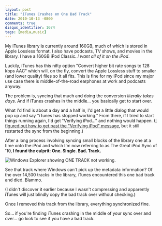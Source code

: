 ```yaml
---
layout: post
title: "iTunes Crashes on One Bad Track"
date: 2010-10-13 -0800
comments: true
disqus_identifier: 1674
tags: [media,music]
---
```

My iTunes library is currently around 160GB, much of which is stored in
Apple Lossless format. I also have podcasts, TV shows, and movies in the
library. I have a 160GB iPod Classic. *I want all of it on the iPod*.

Luckily, iTunes has this nifty option "Convert higher bit rate songs to
128 kbps AAC" which will, on the fly, convert the Apple Lossless stuff
to smaller (and lower quality) files so it all fits. This is fine for my
iPod since my major use case there is middle-of-the-road earphones at
work and podcasts anyway.

The problem is, syncing that much and doing the conversion *literally
takes days*. And if iTunes crashes in the middle... you basically get to
start over.

What I'd find is about a day and a half in, I'd get a little dialog that
would pop up and say "iTunes has stopped working." From there, if I
tried to start things running again, I'd get "Verifying iPod..." and
nothing would happen. ([I figured out how to get past the "Verifying
iPod"
message](/archive/2010/10/08/itunes-stuck-on-quotverifying-ipodquot-try-resetting-sync-history.aspx),
but it still restarted the sync from the beginning.)

After a long process involving syncing small blocks of the library one
at a time onto the iPod and which I'm now referring to as The Great iPod
Sync of '10, **I found the culprit: One. Single. Bad. Track.**

![Windows Explorer showing ONE TRACK not
working.](https://hyqi8g.bl3301.livefilestore.com/y2pgBHzLfdpWbPrlVl5zqCtvlivuIAqRBsynsHeAuhhJ4AUZfWWCwqZgzY5933-XAoX6EL3Cfdl8aIVSTTfW4NbEpkcceRz_ImdrxmOrJYAQ6U/20101011badtrack.png?psid=1 "Windows Explorer showing ONE TRACK not working.")

See that track where Windows can't pick up the metadata information? Of
the over 14,500 tracks in the library, iTunes encountered this one bad
track and died. Blammo.

(I didn't discover it earlier because I wasn't compressing and
apparently iTunes will just blindly copy the bad track over without
checking.)

Once I removed this track from the library, everything synchronized
fine.

So... if you're finding iTunes crashing in the middle of your sync over
and over... go look to see if you have a bad track.


